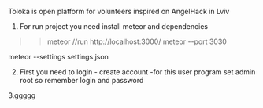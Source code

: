 Toloka is open platform for volunteers inspired on AngelHack in Lviv

1. For run project you need install meteor and dependencies
 >> meteor //run http://localhost:3000/
 >> meteor --port 3030

 meteor --settings settings.json

 2. First you need to login - create account -for this user program set admin root
 so remember login and password

 3.ggggg
